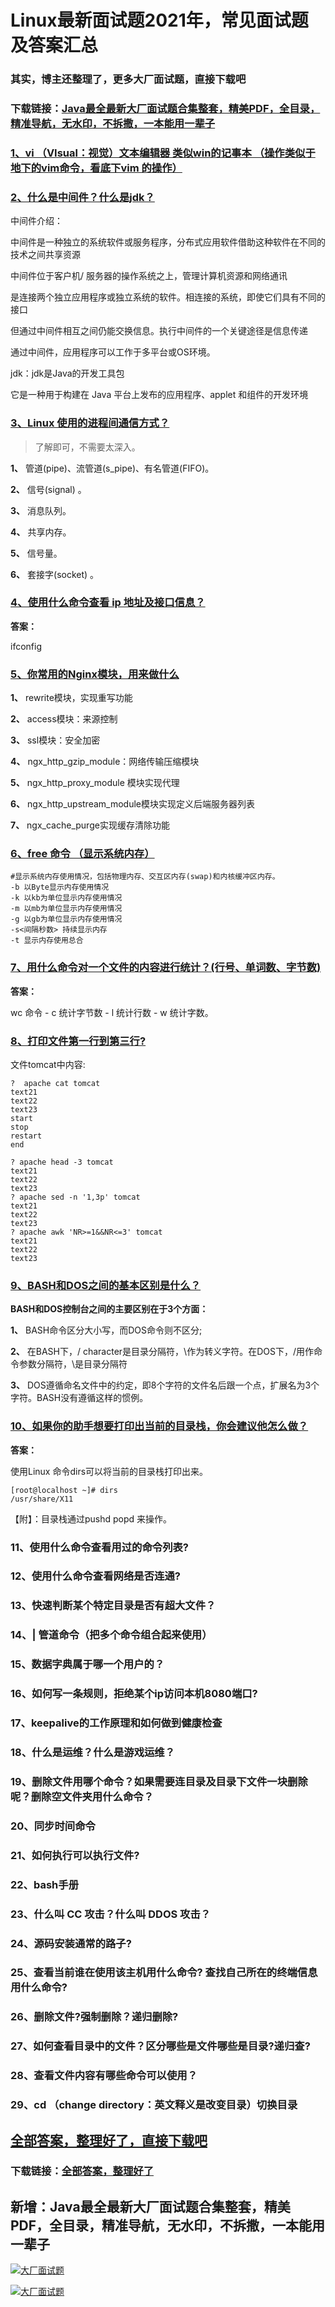 # Linux最新面试题2021年，常见面试题及答案汇总

### 其实，博主还整理了，更多大厂面试题，直接下载吧

### 下载链接：[Java最全最新大厂面试题合集整套，精美PDF，全目录，精准导航，无水印，不拆撒，一本能用一辈子](https://github.com/liantengda/JavaEngineerBooks/blob/master/docs/index.md)



### [1、vi （VIsual：视觉）文本编辑器 类似win的记事本 （操作类似于地下的vim命令，看底下vim 的操作）](https://github.com/liantengda/JavaEngineerBooks/blob/master/docs/Linux/Linux最新面试题2021年，常见面试题及答案汇总.md#1vi-visual：视觉文本编辑器-类似win的记事本-操作类似于地下的vim命令看底下vim-的操作)  



### [2、什么是中间件？什么是jdk？](https://github.com/liantengda/JavaEngineerBooks/blob/master/docs/Linux/Linux最新面试题2021年，常见面试题及答案汇总.md#2什么是中间件什么是jdk)  


中间件介绍：

中间件是一种独立的系统软件或服务程序，分布式应用软件借助这种软件在不同的技术之间共享资源

中间件位于客户机/ 服务器的操作系统之上，管理计算机资源和网络通讯

是连接两个独立应用程序或独立系统的软件。相连接的系统，即使它们具有不同的接口

但通过中间件相互之间仍能交换信息。执行中间件的一个关键途径是信息传递

通过中间件，应用程序可以工作于多平台或OS环境。

jdk：jdk是Java的开发工具包

它是一种用于构建在 Java 平台上发布的应用程序、applet 和组件的开发环境


### [3、Linux 使用的进程间通信方式？](https://github.com/liantengda/JavaEngineerBooks/blob/master/docs/Linux/Linux最新面试题2021年，常见面试题及答案汇总.md#3linux-使用的进程间通信方式)  


> 了解即可，不需要太深入。


**1、** 管道(pipe)、流管道(s_pipe)、有名管道(FIFO)。

**2、** 信号(signal) 。

**3、** 消息队列。

**4、** 共享内存。

**5、** 信号量。

**6、** 套接字(socket) 。


### [4、使用什么命令查看 ip 地址及接口信息？](https://github.com/liantengda/JavaEngineerBooks/blob/master/docs/Linux/Linux最新面试题2021年，常见面试题及答案汇总.md#4使用什么命令查看-ip-地址及接口信息)  


**答案：**

ifconfig


### [5、你常用的Nginx模块，用来做什么](https://github.com/liantengda/JavaEngineerBooks/blob/master/docs/Linux/Linux最新面试题2021年，常见面试题及答案汇总.md#5你常用的nginx模块用来做什么)  


**1、** rewrite模块，实现重写功能

**2、** access模块：来源控制

**3、** ssl模块：安全加密

**4、** ngx_http_gzip_module：网络传输压缩模块

**5、** ngx_http_proxy_module 模块实现代理

**6、** ngx_http_upstream_module模块实现定义后端服务器列表

**7、** ngx_cache_purge实现缓存清除功能


### [6、free 命令 （显示系统内存）](https://github.com/liantengda/JavaEngineerBooks/blob/master/docs/Linux/Linux最新面试题2021年，常见面试题及答案汇总.md#6free-命令-显示系统内存)  


```
#显示系统内存使用情况，包括物理内存、交互区内存(swap)和内核缓冲区内存。
-b 以Byte显示内存使用情况
-k 以kb为单位显示内存使用情况
-m 以mb为单位显示内存使用情况
-g 以gb为单位显示内存使用情况
-s<间隔秒数> 持续显示内存
-t 显示内存使用总合
```


### [7、用什么命令对一个文件的内容进行统计？(行号、单词数、字节数)](https://github.com/liantengda/JavaEngineerBooks/blob/master/docs/Linux/Linux最新面试题2021年，常见面试题及答案汇总.md#7用什么命令对一个文件的内容进行统计行号单词数字节数)  


**答案：**

wc 命令 - c 统计字节数 - l 统计行数 - w 统计字数。


### [8、打印文件第一行到第三行?](https://github.com/liantengda/JavaEngineerBooks/blob/master/docs/Linux/Linux最新面试题2021年，常见面试题及答案汇总.md#8打印文件第一行到第三行)  


文件tomcat中内容:

```
?  apache cat tomcat
text21
text22
text23
start
stop
restart
end
```

```
? apache head -3 tomcat
text21
text22
text23
? apache sed -n '1,3p' tomcat
text21
text22
text23
? apache awk 'NR>=1&&NR<=3' tomcat
text21
text22
text23
```


### [9、BASH和DOS之间的基本区别是什么？](https://github.com/liantengda/JavaEngineerBooks/blob/master/docs/Linux/Linux最新面试题2021年，常见面试题及答案汇总.md#9bash和dos之间的基本区别是什么)  


**BASH和DOS控制台之间的主要区别在于3个方面：**

**1、** BASH命令区分大小写，而DOS命令则不区分;

**2、** 在BASH下，/ character是目录分隔符，\作为转义字符。在DOS下，/用作命令参数分隔符，\是目录分隔符

**3、** DOS遵循命名文件中的约定，即8个字符的文件名后跟一个点，扩展名为3个字符。BASH没有遵循这样的惯例。


### [10、如果你的助手想要打印出当前的目录栈，你会建议他怎么做？](https://github.com/liantengda/JavaEngineerBooks/blob/master/docs/Linux/Linux最新面试题2021年，常见面试题及答案汇总.md#10如果你的助手想要打印出当前的目录栈你会建议他怎么做)  


**答案：**

使用Linux 命令dirs可以将当前的目录栈打印出来。

```
[root@localhost ~]# dirs
/usr/share/X11
```

【附】：目录栈通过pushd popd 来操作。


### 11、使用什么命令查看用过的命令列表?
### 12、使用什么命令查看网络是否连通?
### 13、快速判断某个特定目录是否有超大文件？
### 14、| 管道命令（把多个命令组合起来使用）
### 15、数据字典属于哪一个用户的？
### 16、如何写一条规则，拒绝某个ip访问本机8080端口?
### 17、keepalive的工作原理和如何做到健康检查
### 18、什么是运维？什么是游戏运维？
### 19、删除文件用哪个命令？如果需要连目录及目录下文件一块删除呢？删除空文件夹用什么命令？
### 20、同步时间命令
### 21、如何执行可以执行文件?
### 22、bash手册
### 23、什么叫 CC 攻击？什么叫 DDOS 攻击？
### 24、源码安装通常的路子?
### 25、查看当前谁在使用该主机用什么命令? 查找自己所在的终端信息用什么命令?
### 26、删除文件?强制删除？递归删除?
### 27、如何查看目录中的文件？区分哪些是文件哪些是目录?递归查?
### 28、查看文件内容有哪些命令可以使用？
### 29、cd （change directory：英文释义是改变目录）切换目录




## [全部答案，整理好了，直接下载吧](https://github.com/liantengda/JavaEngineerBooks/blob/master/docs/daan.md)

### 下载链接：[全部答案，整理好了](https://github.com/liantengda/JavaEngineerBooks/blob/master/docs/daan.md)




## 新增：Java最全最新大厂面试题合集整套，精美PDF，全目录，精准导航，无水印，不拆撒，一本能用一辈子

[![大厂面试题](http://shasengbufa.com/1.jpg "叶子创业记")](http://shasengbufa.com/wechat.jpg "叶子创业记")

[![大厂面试题](http://shasengbufa.com/wechat.jpg "叶子创业记")](http://shasengbufa.com/wechat.jpg "叶子创业记")
